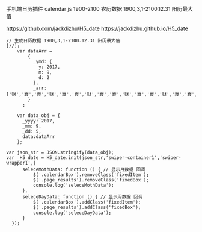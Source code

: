 
手机端日历插件
calendar js 1900-2100 农历数据
1900,3,1-2100.12.31 阳历最大值


https://github.com/jackdizhu/H5_date
https://jackdizhu.github.io/H5_date

    // 生成日历数据 1900,3,1-2100.12.31 阳历最大值
    [//]:
        var dataArr =
            {
              _ymd: {
                y: 2017,
                m: 9,
                d: 2
              },
              _arr: ['财','衰','衰','财','衰','衰','财','衰','衰','财','衰','衰','财','衰','衰','财','衰','衰','财','衰','衰','财','衰','衰','财','衰','衰','财','衰','衰']
            }
          ;

        var data_obj = {
          _yyyy: 2017,
          _mm: 9,
          _dd: 5,
          data:dataArr
        };

    var json_str = JSON.stringify(data_obj);
    var _H5_date = H5_date.init(json_str,'swiper-container1','swiper-wrapper1',{
          seleceMothData: function () { // 显示月数据 回调
              $('.calendarBox').removeClass('fixedItem');
              $('.page_results').removeClass('fixedBox');
              console.log('seleceMothData');
          },
          seleceDayData: function () { // 显示周数据 回调
              $('.calendarBox').addClass('fixedItem');
              $('.page_results').addClass('fixedBox');
              console.log('seleceDayData');
          }
      });
